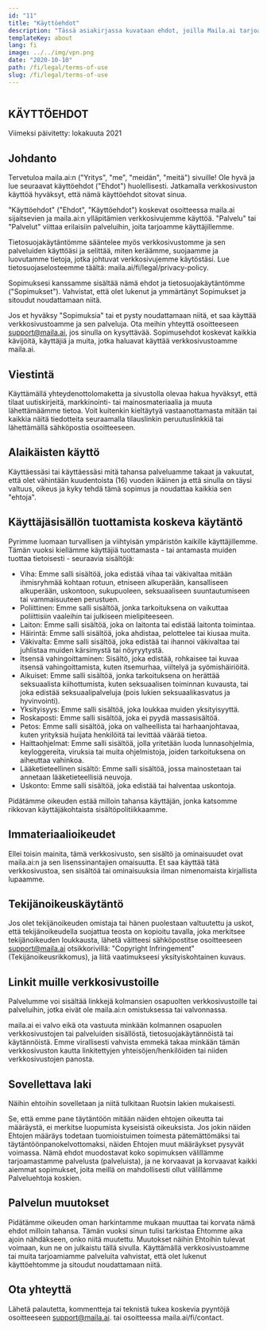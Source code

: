 ```yaml
---
id: "11"
title: "Käyttöehdot"
description: "Tässä asiakirjassa kuvataan ehdot, joilla Maila.ai tarjoaa sinulle. Käyttämällä palvelua sinun on hyväksyttävä nämä ehdot."
templateKey: about
lang: fi
image: ../../img/vpn.png
date: "2020-10-10"
path: /fi/legal/terms-of-use
slug: /fi/legal/terms-of-use
---
```

```toc
```

## KÄYTTÖEHDOT

Viimeksi päivitetty: lokakuuta 2021

## Johdanto

Tervetuloa maila.ai:n ("Yritys", "me", "meidän", "meitä") sivuille! Ole hyvä ja lue seuraavat käyttöehdot ("Ehdot") huolellisesti. Jatkamalla verkkosivuston käyttöä hyväksyt, että nämä käyttöehdot sitovat sinua.

"Käyttöehdot" ("Ehdot", "Käyttöehdot") koskevat osoitteessa maila.ai sijaitsevien ja maila.ai:n ylläpitämien verkkosivujemme käyttöä. "Palvelu" tai "Palvelut" viittaa erilaisiin palveluihin, joita tarjoamme käyttäjillemme.

Tietosuojakäytäntömme sääntelee myös verkkosivustomme ja sen palveluiden käyttöäsi ja selittää, miten keräämme, suojaamme ja luovutamme tietoja, jotka johtuvat verkkosivujemme käytöstäsi. Lue tietosuojaselosteemme täältä: maila.ai/fi/legal/privacy-policy.

Sopimuksesi kanssamme sisältää nämä ehdot ja tietosuojakäytäntömme ("Sopimukset"). Vahvistat, että olet lukenut ja ymmärtänyt Sopimukset ja sitoudut noudattamaan niitä.

Jos et hyväksy "Sopimuksia" tai et pysty noudattamaan niitä, et saa käyttää verkkosivustoamme ja sen palveluja. Ota meihin yhteyttä osoitteeseen support@maila.ai, jos sinulla on kysyttävää. Sopimusehdot koskevat kaikkia kävijöitä, käyttäjiä ja muita, jotka haluavat käyttää verkkosivustoamme maila.ai.

## Viestintä

Käyttämällä yhteydenottolomaketta ja sivustolla olevaa hakua hyväksyt, että tilaat uutiskirjeitä, markkinointi- tai mainosmateriaalia ja muuta lähettämäämme tietoa. Voit kuitenkin kieltäytyä vastaanottamasta mitään tai kaikkia näitä tiedotteita seuraamalla tilauslinkin peruutuslinkkiä tai lähettämällä sähköpostia osoitteeseen.

## Alaikäisten käyttö

Käyttäessäsi tai käyttäessäsi mitä tahansa palveluamme takaat ja vakuutat, että olet vähintään kuudentoista (16) vuoden ikäinen ja että sinulla on täysi valtuus, oikeus ja kyky tehdä tämä sopimus ja noudattaa kaikkia sen "ehtoja".

## Käyttäjäsisällön tuottamista koskeva käytäntö

Pyrimme luomaan turvallisen ja viihtyisän ympäristön kaikille käyttäjillemme. Tämän vuoksi kiellämme käyttäjiä tuottamasta - tai antamasta muiden tuottaa tietoisesti - seuraavia sisältöjä:

- Viha: Emme salli sisältöä, joka edistää vihaa tai väkivaltaa mitään ihmisryhmää kohtaan rotuun, etniseen alkuperään, kansalliseen alkuperään, uskontoon, sukupuoleen, seksuaaliseen suuntautumiseen tai vammaisuuteen perustuen.
- Poliittinen: Emme salli sisältöä, jonka tarkoituksena on vaikuttaa poliittisiin vaaleihin tai julkiseen mielipiteeseen.
- Laiton: Emme salli sisältöä, joka on laitonta tai edistää laitonta toimintaa.
- Häirintä: Emme salli sisältöä, joka ahdistaa, pelottelee tai kiusaa muita.
- Väkivalta: Emme salli sisältöä, joka edistää tai ihannoi väkivaltaa tai juhlistaa muiden kärsimystä tai nöyryytystä.
- Itsensä vahingoittaminen: Sisältö, joka edistää, rohkaisee tai kuvaa itsensä vahingoittamista, kuten itsemurhaa, viiltelyä ja syömishäiriöitä.
- Aikuiset: Emme salli sisältöä, jonka tarkoituksena on herättää seksuaalista kiihottumista, kuten seksuaalisen toiminnan kuvausta, tai joka edistää seksuaalipalveluja (pois lukien seksuaalikasvatus ja hyvinvointi).
- Yksityisyys: Emme salli sisältöä, joka loukkaa muiden yksityisyyttä.
- Roskaposti: Emme salli sisältöä, joka ei pyydä massasisältöä.
- Petos: Emme salli sisältöä, joka on valheellista tai harhaanjohtavaa, kuten yrityksiä huijata henkilöitä tai levittää väärää tietoa.
- Haittaohjelmat: Emme salli sisältöä, jolla yritetään luoda lunnasohjelmia, keyloggereita, viruksia tai muita ohjelmistoja, joiden tarkoituksena on aiheuttaa vahinkoa.
- Lääketieteellinen sisältö: Emme salli sisältöä, jossa mainostetaan tai annetaan lääketieteellisiä neuvoja.
- Uskonto: Emme salli sisältöä, joka edistää tai halventaa uskontoja.

Pidätämme oikeuden estää milloin tahansa käyttäjän, jonka katsomme rikkovan käyttäjäkohtaista sisältöpolitiikkaamme.

## Immateriaalioikeudet

Ellei toisin mainita, tämä verkkosivusto, sen sisältö ja ominaisuudet ovat maila.ai:n ja sen lisenssinantajien omaisuutta. Et saa käyttää tätä verkkosivustoa, sen sisältöä tai ominaisuuksia ilman nimenomaista kirjallista lupaamme.

## Tekijänoikeuskäytäntö

Jos olet tekijänoikeuden omistaja tai hänen puolestaan valtuutettu ja uskot, että tekijänoikeudella suojattua teosta on kopioitu tavalla, joka merkitsee tekijänoikeuden loukkausta, lähetä väitteesi sähköpostitse osoitteeseen support@maila.ai otsikkorivillä: "Copyright Infringement" (Tekijänoikeusrikkomus), ja liitä vaatimukseesi yksityiskohtainen kuvaus.

## Linkit muille verkkosivustoille

Palvelumme voi sisältää linkkejä kolmansien osapuolten verkkosivustoille tai palveluihin, jotka eivät ole maila.ai:n omistuksessa tai valvonnassa.

maila.ai ei valvo eikä ota vastuuta minkään kolmannen osapuolen verkkosivustojen tai palveluiden sisällöstä, tietosuojakäytännöistä tai käytännöistä. Emme virallisesti vahvista emmekä takaa minkään tämän verkkosivuston kautta linkitettyjen yhteisöjen/henkilöiden tai niiden verkkosivustojen panosta.

## Sovellettava laki

Näihin ehtoihin sovelletaan ja niitä tulkitaan Ruotsin lakien mukaisesti.

Se, että emme pane täytäntöön mitään näiden ehtojen oikeutta tai määräystä, ei merkitse luopumista kyseisistä oikeuksista. Jos jokin näiden Ehtojen määräys todetaan tuomioistuimen toimesta pätemättömäksi tai täytäntöönpanokelvottomaksi, näiden Ehtojen muut määräykset pysyvät voimassa. Nämä ehdot muodostavat koko sopimuksen välillämme tarjoamastamme palvelusta (palveluista), ja ne korvaavat ja korvaavat kaikki aiemmat sopimukset, joita meillä on mahdollisesti ollut välillämme Palveluehtoja koskien.

## Palvelun muutokset

Pidätämme oikeuden oman harkintamme mukaan muuttaa tai korvata nämä ehdot milloin tahansa. Tämän vuoksi sinun tulisi tarkistaa Ehtomme aika ajoin nähdäkseen, onko niitä muutettu. Muutokset näihin Ehtoihin tulevat voimaan, kun ne on julkaistu tällä sivulla. Käyttämällä verkkosivustoamme tai muita tarjoamiamme palveluita vahvistat, että olet lukenut käyttöehtomme ja sitoudut noudattamaan niitä.

## Ota yhteyttä

Lähetä palautetta, kommentteja tai teknistä tukea koskevia pyyntöjä osoitteeseen support@maila.ai. tai osoitteessa maila.ai/fi/contact.
